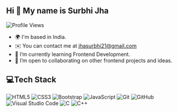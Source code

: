 ## Hi 👋 My name is Surbhi Jha

![Profile Views](https://komarev.com/ghpvc/?username=surbhi-codes&color=blue)
- 🌍 I'm based in India.
- ✉️ You can contact me at jhasurbhi21@gmail.com
- 🌱 I’m currently learning Frontend Development.
- 🤝 I’m open to collaborating on other frontend projects and ideas.

## 💻Tech Stack
![HTML5](https://img.shields.io/badge/-HTML5-E34F26?style=flat&logo=html5&logoColor=white)
![CSS3](https://img.shields.io/badge/-CSS3-1572B6?style=flat&logo=css3)
![Bootstrap](https://img.shields.io/badge/-Bootstrap-563D7C?style=flat&logo=bootstrap)
![JavaScript](https://img.shields.io/badge/-JavaScript-F7DF1E?style=flat&logo=javascript&logoColor=black)
![Git](https://img.shields.io/badge/-Git-F05032?style=flat&logo=git&logoColor=white)
![GitHub](https://img.shields.io/badge/-GitHub-181717?style=flat&logo=github)
![Visual Studio Code](https://img.shields.io/badge/-VS%20Code-007ACC?style=flat&logo=visual-studio-code)
![C](https://img.shields.io/badge/C-00599C?style=for-the-badge&logo=c&logoColor=white)
![C++](https://img.shields.io/badge/C++-00599C?style=for-the-badge&logo=c%2B%2B&logoColor=white)
